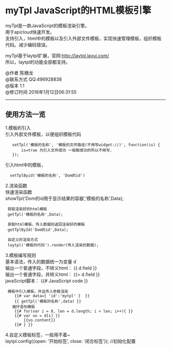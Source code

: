 <h1 id="mytpl-javascript的html模板引擎">myTpl JavaScript的HTML模板引擎</h1>

<p>myTpl是一款JavaScript的模板渲染引擎。 <br>
用于apicloud快速开发。 <br>
支持引入，html中的模板以及引入外部文件模板，实现快速管理模板，组织模板代码。减少编码错误。</p>

<p>myTpl基于laytpl扩展，官网:<a href="http://laytpl.layui.com/">http://laytpl.layui.com/</a> <br>
所以，laytpl的功能全部都支持。</p>

<p>@作者         陈穗龙 <br>
@联系方式       QQ:496928838 <br>
@版本             1.1 <br>
@修订时间       2016年1月12日06:31:55</p>

<hr>



<h2 id="使用方法一览">使用方法一览</h2>

<p>1.模板的引入 <br>
    引入外部文件模板，以便组织模板代码</p>

<pre><code>   setTpl('模板的名称', '模板的文件路径(不用写widget://)', function(is) {
       is=true 为引入文件成功 一般都成功的所以不用写.
   });
</code></pre>

<p>引入html中的模板，</p>

<pre><code>  setTplByid('模板的名称', 'Dom的id')
</code></pre>

<p>2.渲染函数 <br>
     快速渲染函数 <br>
     showTpl(‘Dom的id用于显示结果的容器’,’模板的名称’,Data);</p>

<pre><code> 获取渲染好的html模板
 getTpl('模板的名称',Data); 

 获取html模板，传入数据则返回渲染好的模板
 getTplById('Dom的id',Data);

 自定义的渲染方式
 laytpl('模板的代码').render(传入渲染的数据);
</code></pre>

<p>3.模板编写规则 <br>
     基本语法，传入的数据统一为变量 d <br>
     输出一个普通字段，不转义html：   {{ d.field }} <br>
     输出一个普通字段，并转义html：   {{= d.field }} <br>
     javaScript脚本： {{# JavaScript code }}</p>

<pre><code> 模板中引入模板，并且传入参数渲染
    {{# var data={ 'id':'mytpl' }  }}
    {{ getTpl('模板的名称',data) }}
   循环语句模板
    {{# for(var i = 0, len = d.length; i &lt; len; i++){ }}
    {{# var vo = d[i] }}
        {{vo.content}}
    {{# } }}
</code></pre>

<p>4.自定义模板标签，一般用不着~ <br>
      laytpl.config({open: ‘开始标签’, close: ‘闭合标签’}); //初始化配置</p>
